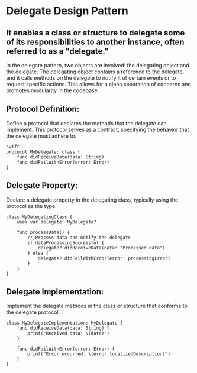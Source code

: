 <h1>Delegate Design Pattern</h1>

<h2>It enables a class or structure to delegate some of its responsibilities to another instance, often referred to as a "delegate."</h2>

In the delegate pattern, two objects are involved: the delegating object and the delegate. The delegating object contains a reference to the delegate, and it calls methods on the delegate to notify it of certain events or to request specific actions. This allows for a clean separation of concerns and promotes modularity in the codebase.

<h2>Protocol Definition:</h2>

Define a protocol that declares the methods that the delegate can implement. This protocol serves as a contract, specifying the behavior that the delegate must adhere to.
```
swift
protocol MyDelegate: class {
    func didReceiveData(data: String)
    func didFailWithError(error: Error)
}
```

<h2>Delegate Property:</h2>

Declare a delegate property in the delegating class, typically using the protocol as the type.
```
class MyDelegatingClass {
    weak var delegate: MyDelegate?
    
    func processData() {
        // Process data and notify the delegate
        if dataProcessingSuccessful {
            delegate?.didReceiveData(data: "Processed data")
        } else {
            delegate?.didFailWithError(error: processingError)
        }
    }
}
```

<h2>Delegate Implementation:</h2>

Implement the delegate methods in the class or structure that conforms to the delegate protocol.
```
class MyDelegateImplementation: MyDelegate {
    func didReceiveData(data: String) {
        print("Received data: \(data)")
    }
    
    func didFailWithError(error: Error) {
        print("Error occurred: \(error.localizedDescription)")
    }
}
```






